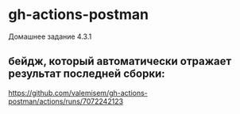 # gh-actions-postman

Домашнее задание 4.3.1
## бейдж, который автоматически отражает результат последней сборки:
https://github.com/valemisem/gh-actions-postman/actions/runs/7072242123
